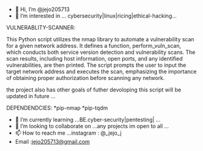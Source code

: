 - 👋 Hi, I’m @jejo205713
- 👀 I’m interested in ... cybersecurity|linux|ricing|ethical-hacking...


VULNERABLITY-SCANNER:

This Python script utilizes the nmap library to automate a vulnerability scan for a given network address. It defines a function, perform_vuln_scan, which conducts both service version detection and vulnerability scans. The scan results, including host information, open ports, and any identified vulnerabilities, are then printed. The script prompts the user to input the target network address and executes the scan, emphasizing the importance of obtaining proper authorization before scanning any network.

the project also has other goals of futher devoloping this script will be updated in future ...

DEPENDENDCIES:
*pip-nmap
*pip-tqdm

- 🌱 I’m currently learning ...BE.cyber-security|pentesting| ...
- 💞️ I’m looking to collaborate on ...any projects im open to all ...
- 📫 How to reach me ...instagram : @_jejo_j
- Email :jejo205713@gmail.com

